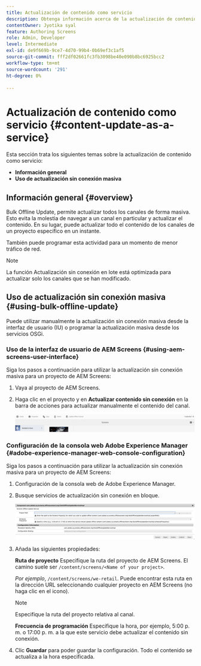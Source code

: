 ```yaml
---
title: Actualización de contenido como servicio
description: Obtenga información acerca de la actualización de contenido como servicio.
contentOwner: Jyotika syal
feature: Authoring Screens
role: Admin, Developer
level: Intermediate
exl-id: de9f669b-9ce7-4d70-99b4-0b69ef3c1af5
source-git-commit: fff2df02661fc3fb3098be40e090b8bc6925bcc2
workflow-type: tm+mt
source-wordcount: '291'
ht-degree: 0%

---
```


# Actualización de contenido como servicio {#content-update-as-a-service}

Esta sección trata los siguientes temas sobre la actualización de contenido como servicio:

* **Información general**
* **Uso de actualización sin conexión masiva**

<!--
>[!CAUTION]
>
>This AEM Screens functionality is only available, if you have installed AEM 6.3 Feature Pack 3 or AEM 6.4 Screens Feature Pack 1.
>
>To get access to this Feature Pack, contact Adobe Support and request access. When you have permission you can download it from Package Share. -->

## Información general {#overview}

Bulk Offline Update, permite actualizar todos los canales de forma masiva. Esto evita la molestia de navegar a un canal en particular y actualizar el contenido. En su lugar, puede actualizar todo el contenido de los canales de un proyecto específico en un instante.

También puede programar esta actividad para un momento de menor tráfico de red.

>[!NOTE]
>
>La función Actualización sin conexión en lote está optimizada para actualizar solo los canales que se han modificado.

## Uso de actualización sin conexión masiva {#using-bulk-offline-update}

Puede utilizar manualmente la actualización sin conexión masiva desde la interfaz de usuario (IU) o programar la actualización masiva desde los servicios OSGi.

### Uso de la interfaz de usuario de AEM Screens {#using-aem-screens-user-interface}

Siga los pasos a continuación para utilizar la actualización sin conexión masiva para un proyecto de AEM Screens:

1. Vaya al proyecto de AEM Screens.
1. Haga clic en el proyecto y en **Actualizar contenido sin conexión** en la barra de acciones para actualizar manualmente el contenido del canal.

   ![screen_shot_2018-04-24at122256pm](assets/screen_shot_2018-04-24at122256pm.png)

### Configuración de la consola web Adobe Experience Manager {#adobe-experience-manager-web-console-configuration}

Siga los pasos a continuación para utilizar la actualización sin conexión masiva para un proyecto de AEM Screens:

1. Configuración de la consola web de Adobe Experience Manager.
1. Busque servicios de actualización sin conexión en bloque.

   ![screen_shot_2018-04-24at121428pm](assets/screen_shot_2018-04-24at121428pm.png)

1. Añada las siguientes propiedades:

   **Ruta de proyecto** Especifique la ruta del proyecto de AEM Screens. El camino suele ser `/content/screens/<Name of your project>`.

   *Por ejemplo*, `/content/screens/we-retail`. Puede encontrar esta ruta en la dirección URL seleccionando cualquier proyecto en AEM Screens (no haga clic en el icono).

   >[!NOTE]
   >
   >Especifique la ruta del proyecto relativa al canal.

   **Frecuencia de programación** Especifique la hora, por ejemplo, 5:00 p. m. o 17:00 p. m. a la que este servicio debe actualizar el contenido sin conexión.

1. Clic **Guardar** para poder guardar la configuración. Todo el contenido se actualiza a la hora especificada.
